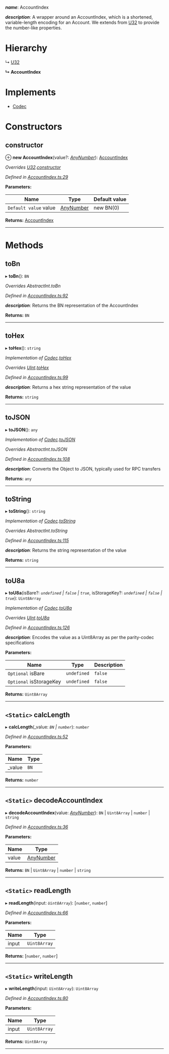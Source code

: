 

*__name__*: AccountIndex

*__description__*: A wrapper around an AccountIndex, which is a shortened, variable-length encoding for an Account. We extends from [U32](_u32_.u32.md) to provide the number-like properties.

# Hierarchy

↳  [U32](_u32_.u32.md)

**↳ AccountIndex**

# Implements

* [Codec](../interfaces/_types_.codec.md)

# Constructors

<a id="constructor"></a>

##  constructor

⊕ **new AccountIndex**(value?: *[AnyNumber](../modules/_types_.md#anynumber)*): [AccountIndex](_accountindex_.accountindex.md)

*Overrides [U32](_u32_.u32.md).[constructor](_u32_.u32.md#constructor)*

*Defined in [AccountIndex.ts:29](https://github.com/polkadot-js/api/blob/4ade1e7/packages/types/src/AccountIndex.ts#L29)*

**Parameters:**

| Name | Type | Default value |
| ------ | ------ | ------ |
| `Default value` value | [AnyNumber](../modules/_types_.md#anynumber) |  new BN(0) |

**Returns:** [AccountIndex](_accountindex_.accountindex.md)

___

# Methods

<a id="tobn"></a>

##  toBn

▸ **toBn**(): `BN`

*Overrides AbstractInt.toBn*

*Defined in [AccountIndex.ts:92](https://github.com/polkadot-js/api/blob/4ade1e7/packages/types/src/AccountIndex.ts#L92)*

*__description__*: Returns the BN representation of the AccountIndex

**Returns:** `BN`

___
<a id="tohex"></a>

##  toHex

▸ **toHex**(): `string`

*Implementation of [Codec](../interfaces/_types_.codec.md).[toHex](../interfaces/_types_.codec.md#tohex)*

*Overrides [UInt](_codec_uint_.uint.md).[toHex](_codec_uint_.uint.md#tohex)*

*Defined in [AccountIndex.ts:99](https://github.com/polkadot-js/api/blob/4ade1e7/packages/types/src/AccountIndex.ts#L99)*

*__description__*: Returns a hex string representation of the value

**Returns:** `string`

___
<a id="tojson"></a>

##  toJSON

▸ **toJSON**(): `any`

*Implementation of [Codec](../interfaces/_types_.codec.md).[toJSON](../interfaces/_types_.codec.md#tojson)*

*Overrides AbstractInt.toJSON*

*Defined in [AccountIndex.ts:108](https://github.com/polkadot-js/api/blob/4ade1e7/packages/types/src/AccountIndex.ts#L108)*

*__description__*: Converts the Object to JSON, typically used for RPC transfers

**Returns:** `any`

___
<a id="tostring"></a>

##  toString

▸ **toString**(): `string`

*Implementation of [Codec](../interfaces/_types_.codec.md).[toString](../interfaces/_types_.codec.md#tostring)*

*Overrides AbstractInt.toString*

*Defined in [AccountIndex.ts:115](https://github.com/polkadot-js/api/blob/4ade1e7/packages/types/src/AccountIndex.ts#L115)*

*__description__*: Returns the string representation of the value

**Returns:** `string`

___
<a id="tou8a"></a>

##  toU8a

▸ **toU8a**(isBare?: *`undefined` | `false` | `true`*, isStorageKey?: *`undefined` | `false` | `true`*): `Uint8Array`

*Implementation of [Codec](../interfaces/_types_.codec.md).[toU8a](../interfaces/_types_.codec.md#tou8a)*

*Overrides [UInt](_codec_uint_.uint.md).[toU8a](_codec_uint_.uint.md#tou8a)*

*Defined in [AccountIndex.ts:126](https://github.com/polkadot-js/api/blob/4ade1e7/packages/types/src/AccountIndex.ts#L126)*

*__description__*: Encodes the value as a Uint8Array as per the parity-codec specifications

**Parameters:**

| Name | Type | Description |
| ------ | ------ | ------ |
| `Optional` isBare | `undefined` | `false` | `true` |  true when the value has none of the type-specific prefixes (internal) |
| `Optional` isStorageKey | `undefined` | `false` | `true` |  true when encoded as part of a key, taking case of specific logic |

**Returns:** `Uint8Array`

___
<a id="calclength"></a>

## `<Static>` calcLength

▸ **calcLength**(_value: *`BN` | `number`*): `number`

*Defined in [AccountIndex.ts:52](https://github.com/polkadot-js/api/blob/4ade1e7/packages/types/src/AccountIndex.ts#L52)*

**Parameters:**

| Name | Type |
| ------ | ------ |
| _value | `BN` | `number` |

**Returns:** `number`

___
<a id="decodeaccountindex"></a>

## `<Static>` decodeAccountIndex

▸ **decodeAccountIndex**(value: *[AnyNumber](../modules/_types_.md#anynumber)*): `BN` | `Uint8Array` | `number` | `string`

*Defined in [AccountIndex.ts:36](https://github.com/polkadot-js/api/blob/4ade1e7/packages/types/src/AccountIndex.ts#L36)*

**Parameters:**

| Name | Type |
| ------ | ------ |
| value | [AnyNumber](../modules/_types_.md#anynumber) |

**Returns:** `BN` | `Uint8Array` | `number` | `string`

___
<a id="readlength"></a>

## `<Static>` readLength

▸ **readLength**(input: *`Uint8Array`*): [`number`, `number`]

*Defined in [AccountIndex.ts:66](https://github.com/polkadot-js/api/blob/4ade1e7/packages/types/src/AccountIndex.ts#L66)*

**Parameters:**

| Name | Type |
| ------ | ------ |
| input | `Uint8Array` |

**Returns:** [`number`, `number`]

___
<a id="writelength"></a>

## `<Static>` writeLength

▸ **writeLength**(input: *`Uint8Array`*): `Uint8Array`

*Defined in [AccountIndex.ts:80](https://github.com/polkadot-js/api/blob/4ade1e7/packages/types/src/AccountIndex.ts#L80)*

**Parameters:**

| Name | Type |
| ------ | ------ |
| input | `Uint8Array` |

**Returns:** `Uint8Array`

___

